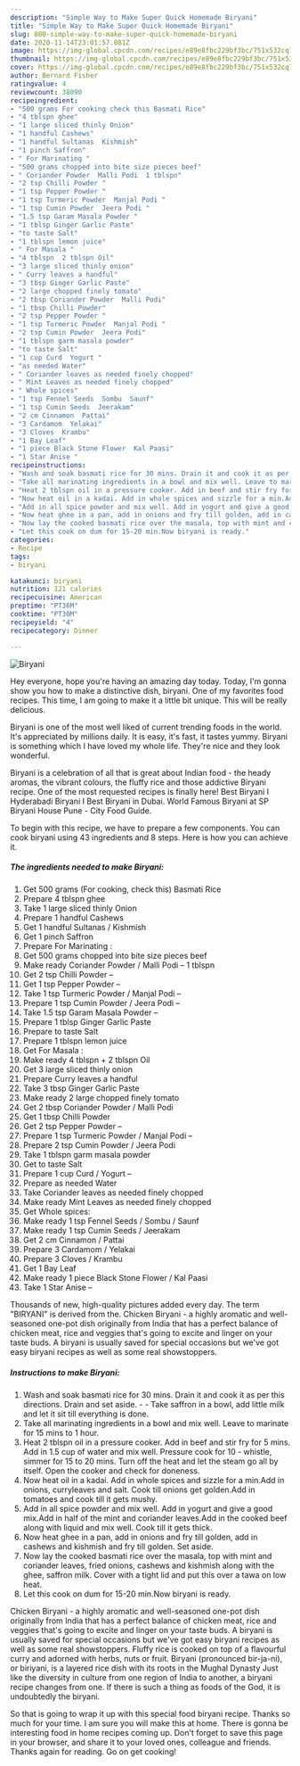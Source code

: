 ```yaml
---
description: "Simple Way to Make Super Quick Homemade Biryani"
title: "Simple Way to Make Super Quick Homemade Biryani"
slug: 800-simple-way-to-make-super-quick-homemade-biryani
date: 2020-11-14T23:01:57.081Z
image: https://img-global.cpcdn.com/recipes/e89e8fbc229bf3bc/751x532cq70/biryani-recipe-main-photo.jpg
thumbnail: https://img-global.cpcdn.com/recipes/e89e8fbc229bf3bc/751x532cq70/biryani-recipe-main-photo.jpg
cover: https://img-global.cpcdn.com/recipes/e89e8fbc229bf3bc/751x532cq70/biryani-recipe-main-photo.jpg
author: Bernard Fisher
ratingvalue: 4
reviewcount: 38090
recipeingredient:
- "500 grams For cooking check this Basmati Rice"
- "4 tblspn ghee"
- "1 large sliced thinly Onion"
- "1 handful Cashews"
- "1 handful Sultanas  Kishmish"
- "1 pinch Saffron"
- " For Marinating "
- "500 grams chopped into bite size pieces beef"
- " Coriander Powder  Malli Podi  1 tblspn"
- "2 tsp Chilli Powder "
- "1 tsp Pepper Powder "
- "1 tsp Turmeric Powder  Manjal Podi "
- "1 tsp Cumin Powder  Jeera Podi "
- "1.5 tsp Garam Masala Powder "
- "1 tblsp Ginger Garlic Paste"
- "to taste Salt"
- "1 tblspn lemon juice"
- " For Masala "
- "4 tblspn  2 tblspn Oil"
- "3 large sliced thinly onion"
- " Curry leaves a handful"
- "3 tbsp Ginger Garlic Paste"
- "2 large chopped finely tomato"
- "2 tbsp Coriander Powder  Malli Podi"
- "1 tbsp Chilli Powder"
- "2 tsp Pepper Powder "
- "1 tsp Turmeric Powder  Manjal Podi "
- "2 tsp Cumin Powder  Jeera Podi"
- "1 tblspn garm masala powder"
- "to taste Salt"
- "1 cup Curd  Yogurt "
- "as needed Water"
- " Coriander leaves as needed finely chopped"
- " Mint Leaves as needed finely chopped"
- " Whole spices"
- "1 tsp Fennel Seeds  Sombu  Saunf"
- "1 tsp Cumin Seeds  Jeerakam"
- "2 cm Cinnamon  Pattai"
- "3 Cardamom  Yelakai"
- "3 Cloves  Krambu"
- "1 Bay Leaf"
- "1 piece Black Stone Flower  Kal Paasi"
- "1 Star Anise "
recipeinstructions:
- "Wash and soak basmati rice for 30 mins. Drain it and cook it as per this directions. Drain and set aside.  Take saffron in a bowl, add little milk and let it sit till everything is done."
- "Take all marinating ingredients in a bowl and mix well. Leave to marinate for 15 mins to 1 hour."
- "Heat 2 tblspn oil in a pressure cooker. Add in beef and stir fry for 5 mins. Add in 1.5 cup of water and mix well. Pressure cook for 10  whistle, simmer for 15 to 20 mins. Turn off the heat and let the steam go all by itself. Open the cooker and check for doneness."
- "Now heat oil in a kadai. Add in whole spices and sizzle for a min.Add in onions, curryleaves and salt. Cook till onions get golden.Add in tomatoes and cook till it gets mushy."
- "Add in all spice powder and mix well. Add in yogurt and give a good mix.Add in half of the mint and coriander leaves.Add in the cooked beef along with liquid and mix well. Cook till it gets thick."
- "Now heat ghee in a pan, add in onions and fry till golden, add in cashews and kishmish and fry till golden. Set aside."
- "Now lay the cooked basmati rice over the masala, top with mint and coriander leaves, fried onions, cashews and kishmish along with the ghee, saffron milk. Cover with a tight lid and put this over a tawa on low heat."
- "Let this cook on dum for 15-20 min.Now biryani is ready."
categories:
- Recipe
tags:
- biryani

katakunci: biryani 
nutrition: 121 calories
recipecuisine: American
preptime: "PT36M"
cooktime: "PT30M"
recipeyield: "4"
recipecategory: Dinner

---
```



![Biryani](https://img-global.cpcdn.com/recipes/e89e8fbc229bf3bc/751x532cq70/biryani-recipe-main-photo.jpg)

Hey everyone, hope you're having an amazing day today. Today, I'm gonna show you how to make a distinctive dish, biryani. One of my favorites food recipes. This time, I am going to make it a little bit unique. This will be really delicious.

Biryani is one of the most well liked of current trending foods in the world. It's appreciated by millions daily. It is easy, it's fast, it tastes yummy. Biryani is something which I have loved my whole life. They're nice and they look wonderful.

Biryani is a celebration of all that is great about Indian food - the heady aromas, the vibrant colours, the fluffy rice and those addictive Biryani recipe. One of the most requested recipes is finally here! Best Biryani I Hyderabadi Biryani I Best Biryani in Dubai. World Famous Biryani at SP Biryani House Pune - City Food Guide.


To begin with this recipe, we have to prepare a few components. You can cook biryani using 43 ingredients and 8 steps. Here is how you can achieve it.

<!--inarticleads1-->

##### The ingredients needed to make Biryani:

1. Get 500 grams (For cooking, check this) Basmati Rice
1. Prepare 4 tblspn ghee
1. Take 1 large sliced thinly Onion
1. Prepare 1 handful Cashews
1. Get 1 handful Sultanas / Kishmish
1. Get 1 pinch Saffron
1. Prepare  For Marinating :
1. Get 500 grams chopped into bite size pieces beef
1. Make ready  Coriander Powder / Malli Podi – 1 tblspn
1. Get 2 tsp Chilli Powder –
1. Get 1 tsp Pepper Powder –
1. Take 1 tsp Turmeric Powder / Manjal Podi –
1. Prepare 1 tsp Cumin Powder / Jeera Podi –
1. Take 1.5 tsp Garam Masala Powder –
1. Prepare 1 tblsp Ginger Garlic Paste
1. Prepare to taste Salt
1. Prepare 1 tblspn lemon juice
1. Get  For Masala :
1. Make ready 4 tblspn + 2 tblspn Oil
1. Get 3 large sliced thinly onion
1. Prepare  Curry leaves a handful
1. Take 3 tbsp Ginger Garlic Paste
1. Make ready 2 large chopped finely tomato
1. Get 2 tbsp Coriander Powder / Malli Podi
1. Get 1 tbsp Chilli Powder
1. Get 2 tsp Pepper Powder –
1. Prepare 1 tsp Turmeric Powder / Manjal Podi –
1. Prepare 2 tsp Cumin Powder / Jeera Podi
1. Take 1 tblspn garm masala powder
1. Get to taste Salt
1. Prepare 1 cup Curd / Yogurt –
1. Prepare as needed Water
1. Take  Coriander leaves as needed finely chopped
1. Make ready  Mint Leaves as needed finely chopped
1. Get  Whole spices:
1. Make ready 1 tsp Fennel Seeds / Sombu / Saunf
1. Make ready 1 tsp Cumin Seeds / Jeerakam
1. Get 2 cm Cinnamon / Pattai
1. Prepare 3 Cardamom / Yelakai
1. Prepare 3 Cloves / Krambu
1. Get 1 Bay Leaf
1. Make ready 1 piece Black Stone Flower / Kal Paasi
1. Take 1 Star Anise –


Thousands of new, high-quality pictures added every day. The term &#34;BIRYANI&#34; is derived from the. Chicken Biryani - a highly aromatic and well-seasoned one-pot dish originally from India that has a perfect balance of chicken meat, rice and veggies that&#39;s going to excite and linger on your taste buds. A biryani is usually saved for special occasions but we&#39;ve got easy biryani recipes as well as some real showstoppers. 

<!--inarticleads2-->

##### Instructions to make Biryani:

1. Wash and soak basmati rice for 30 mins. Drain it and cook it as per this directions. Drain and set aside. -  - Take saffron in a bowl, add little milk and let it sit till everything is done.
1. Take all marinating ingredients in a bowl and mix well. Leave to marinate for 15 mins to 1 hour.
1. Heat 2 tblspn oil in a pressure cooker. Add in beef and stir fry for 5 mins. Add in 1.5 cup of water and mix well. Pressure cook for 10  - whistle, simmer for 15 to 20 mins. Turn off the heat and let the steam go all by itself. Open the cooker and check for doneness.
1. Now heat oil in a kadai. Add in whole spices and sizzle for a min.Add in onions, curryleaves and salt. Cook till onions get golden.Add in tomatoes and cook till it gets mushy.
1. Add in all spice powder and mix well. Add in yogurt and give a good mix.Add in half of the mint and coriander leaves.Add in the cooked beef along with liquid and mix well. Cook till it gets thick.
1. Now heat ghee in a pan, add in onions and fry till golden, add in cashews and kishmish and fry till golden. Set aside.
1. Now lay the cooked basmati rice over the masala, top with mint and coriander leaves, fried onions, cashews and kishmish along with the ghee, saffron milk. Cover with a tight lid and put this over a tawa on low heat.
1. Let this cook on dum for 15-20 min.Now biryani is ready.


Chicken Biryani - a highly aromatic and well-seasoned one-pot dish originally from India that has a perfect balance of chicken meat, rice and veggies that&#39;s going to excite and linger on your taste buds. A biryani is usually saved for special occasions but we&#39;ve got easy biryani recipes as well as some real showstoppers. Fluffy rice is cooked on top of a flavourful curry and adorned with herbs, nuts or fruit. Biryani (pronounced bir-ja-ni), or biriyani, is a layered rice dish with its roots in the Mughal Dynasty Just like the diversity in culture from one region of India to another, a biryani recipe changes from one. If there is such a thing as foods of the God, it is undoubtedly the biryani. 

So that is going to wrap it up with this special food biryani recipe. Thanks so much for your time. I am sure you will make this at home. There is gonna be interesting food in home recipes coming up. Don't forget to save this page in your browser, and share it to your loved ones, colleague and friends. Thanks again for reading. Go on get cooking!
